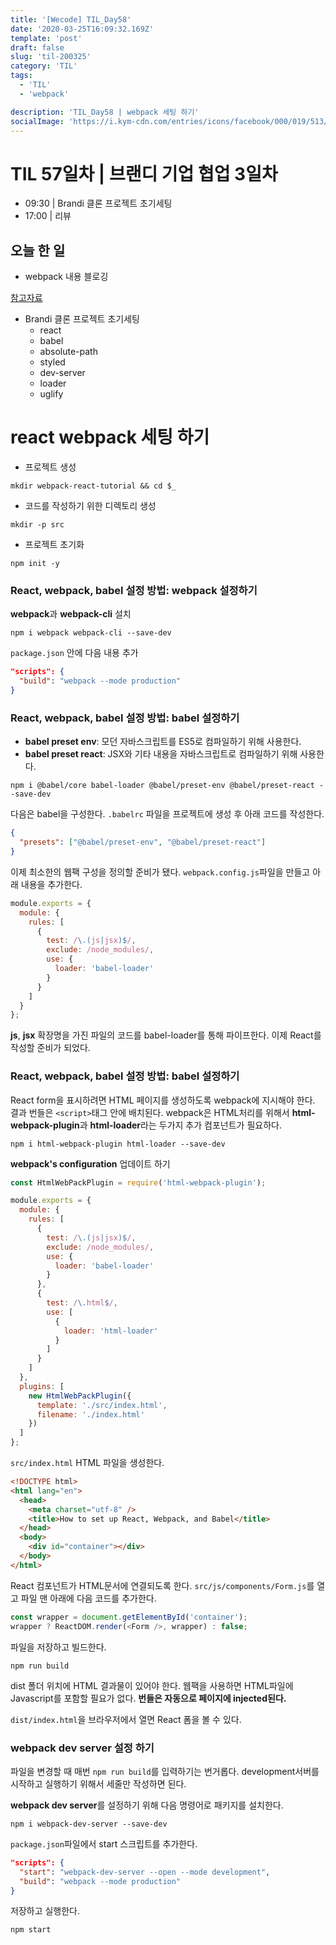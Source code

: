```yaml
---
title: '[Wecode] TIL_Day58'
date: '2020-03-25T16:09:32.169Z'
template: 'post'
draft: false
slug: 'til-200325'
category: 'TIL'
tags:
  - 'TIL'
  - 'webpack'

description: 'TIL_Day58 | webpack 세팅 하기'
socialImage: 'https://i.kym-cdn.com/entries/icons/facebook/000/019/513/til.jpg'
---
```


# TIL 57일차 | 브랜디 기업 협업 3일차

- 09:30 | Brandi 클론 프로젝트 초기세팅
- 17:00 | 리뷰

## 오늘 한 일

- webpack 내용 블로깅

[참고자료](https://joshua1988.github.io/webpack-guide/guide.html)

- Brandi 클론 프로젝트 초기세팅
  - react
  - babel
  - absolute-path
  - styled
  - dev-server
  - loader
  - uglify

# react webpack 세팅 하기

- 프로젝트 생성

```
mkdir webpack-react-tutorial && cd $_
```

- 코드를 작성하기 위한 디렉토리 생성

```
mkdir -p src
```

- 프로젝트 초기화

```
npm init -y
```

### React, webpack, babel 설정 방법: webpack 설정하기

**webpack**과 **webpack-cli** 설치

```
npm i webpack webpack-cli --save-dev
```

`package.json` 안에 다음 내용 추가

```json
"scripts": {
  "build": "webpack --mode production"
}
```

### React, webpack, babel 설정 방법: babel 설정하기

- **babel preset env**: 모던 자바스크립트를 ES5로 컴파일하기 위해 사용한다.
- **babel preset react**: JSX와 기타 내용을 자바스크립트로 컴파일하기 위해 사용한다.

```
npm i @babel/core babel-loader @babel/preset-env @babel/preset-react --save-dev
```

다음은 babel을 구성한다. `.babelrc` 파일을 프로젝트에 생성 후 아래 코드를 작성한다.

```json
{
  "presets": ["@babel/preset-env", "@babel/preset-react"]
}
```

이제 최소한의 웹팩 구성을 정의할 준비가 됐다. `webpack.config.js`파일을 만들고 아래 내용을 추가한다.

```js
module.exports = {
  module: {
    rules: [
      {
        test: /\.(js|jsx)$/,
        exclude: /node_modules/,
        use: {
          loader: 'babel-loader'
        }
      }
    ]
  }
};
```

**js**, **jsx** 확장명을 가진 파일의 코드를 babel-loader를 통해 파이프한다.
이제 React를 작성할 준비가 되었다.

### React, webpack, babel 설정 방법: babel 설정하기

React form을 표시하려면 HTML 페이지를 생성하도록 webpack에 지시해야 한다. 결과 번들은 `<script>`태그 안에 배치된다.
webpack은 HTML처리를 위해서 **html-webpack-plugin**과 **html-loader**라는 두가지 추가 컴포넌트가 필요하다.

```
npm i html-webpack-plugin html-loader --save-dev
```

**webpack's configuration** 업데이트 하기

```js
const HtmlWebPackPlugin = require('html-webpack-plugin');

module.exports = {
  module: {
    rules: [
      {
        test: /\.(js|jsx)$/,
        exclude: /node_modules/,
        use: {
          loader: 'babel-loader'
        }
      },
      {
        test: /\.html$/,
        use: [
          {
            loader: 'html-loader'
          }
        ]
      }
    ]
  },
  plugins: [
    new HtmlWebPackPlugin({
      template: './src/index.html',
      filename: './index.html'
    })
  ]
};
```

`src/index.html` HTML 파일을 생성한다.

```html
<!DOCTYPE html>
<html lang="en">
  <head>
    <meta charset="utf-8" />
    <title>How to set up React, Webpack, and Babel</title>
  </head>
  <body>
    <div id="container"></div>
  </body>
</html>
```

React 컴포넌트가 HTML문서에 연결되도록 한다.
`src/js/components/Form.js`를 열고 파일 맨 아래에 다음 코드를 추가한다.

```js
const wrapper = document.getElementById('container');
wrapper ? ReactDOM.render(<Form />, wrapper) : false;
```

파일을 저장하고 빌드한다.

```
npm run build
```

dist 폴더 위치에 HTML 결과물이 있어야 한다. 웹팩을 사용하면 HTML파일에 Javascript를 포함할 필요가 없다. **번들은 자동으로 페이지에 injected된다.**

`dist/index.html`을 브라우저에서 열면 React 폼을 볼 수 있다.

### webpack dev server 설정 하기

파일을 변경할 때 매번 `npm run build`를 입력하기는 번거롭다. development서버를 시작하고 실행하기 위해서 세줄만 작성하면 된다.

**webpack dev server**를 설정하기 위해 다음 명령어로 패키지를 설치한다.

```
npm i webpack-dev-server --save-dev
```

`package.json`파일에서 start 스크립트를 추가한다.

```json
"scripts": {
  "start": "webpack-dev-server --open --mode development",
  "build": "webpack --mode production"
}
```

저장하고 실행한다.

```
npm start
```
